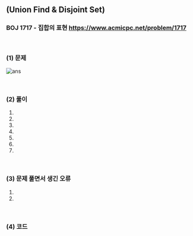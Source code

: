 ## (Union Find & Disjoint Set) 
### BOJ 1717 - 집합의 표현      <https://www.acmicpc.net/problem/1717>

<br>

### (1) 문제 ###
![ans](https://user-images.githubusercontent.com/83392219/143665983-62d7af2b-756a-4464-807a-3faebdafb639.JPG)

<br>

### (2) 풀이 ###
1. 
2. 
3. 
4. 
5.
6. 
7. 

<br>

### (3) 문제 풀면서 생긴 오류 ###
1. 
2. 

<br>

### (4) 코드 ###



